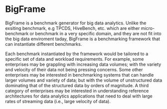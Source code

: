 BigFrame
========

BigFrame is a benchmark generator for big data analytics. 
Unlike the exsiting benchmark, e.g TPCDS, HiveBench, etc. which are either micro-benchmark or benchmark in a 
very specific domain, and they are not fit into the big data enviroment taday, BigFrame is a benchmarking framework 
that can instantiate different benchmarks.

Each benchmark instantiated by the framework would be tailored to a specific set of data and workload requirements. 
For example, some enterprises may be grappling with increasing data volumes; with the variety and velocity of their 
data not being pressing concerns. Some other enterprises may be interested in benchmarking systems that can handle 
larger volumes and variety of data; but with the volume of unstructured data dominating that of the structured data 
by orders of magnitude. A third category of enterprises may be interested in understanding reference architectures 
for data analytics applications that need to deal with large rates of streaming data (i.e., large velocity of data).
